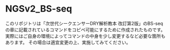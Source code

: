 # NGSv2_BS-seq
このリポジトリは「次世代シークエンサーDRY解析教本 改訂第2版」のBS-seqの章に記載されているコマンドをコピペ可能にするために作成されたものです。
実際にはご自身の環境によってコマンドの中身を少し変更するなど必要な箇所もあります。
その場合は適宜変更の上、実施してみてください。
